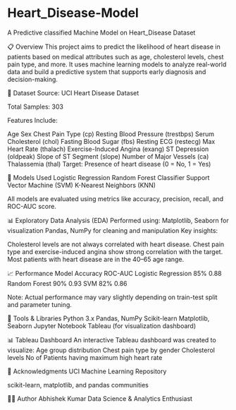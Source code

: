 # Heart_Disease-Model
A Predictive classified Machine Model on Heart_Disease Dataset

📋 Overview
This project aims to predict the likelihood of heart disease in patients based on medical attributes such as age, cholesterol levels, chest pain type, and more. It uses machine learning models to analyze real-world data and build a predictive system that supports early diagnosis and decision-making.

📁 Dataset
Source: UCI Heart Disease Dataset

Total Samples: 303

Features Include:

Age
Sex
Chest Pain Type (cp)
Resting Blood Pressure (trestbps)
Serum Cholesterol (chol)
Fasting Blood Sugar (fbs)
Resting ECG (restecg)
Max Heart Rate (thalach)
Exercise-Induced Angina (exang)
ST Depression (oldpeak)
Slope of ST Segment (slope)
Number of Major Vessels (ca)
Thalassemia (thal)
Target: Presence of heart disease (0 = No, 1 = Yes)

🧠 Models Used
Logistic Regression
Random Forest Classifier
Support Vector Machine (SVM)
K-Nearest Neighbors (KNN)

All models are evaluated using metrics like accuracy, precision, recall, and ROC-AUC score.

📊 Exploratory Data Analysis (EDA)
Performed using:
Matplotlib, Seaborn for visualization
Pandas, NumPy for cleaning and manipulation
Key insights:

Cholesterol levels are not always correlated with heart disease.
Chest pain type and exercise-induced angina show strong correlation with the target.
Most patients with heart disease are in the 40–65 age range.

📈 Performance
Model	Accuracy	ROC-AUC
Logistic Regression	85%	0.88
Random Forest	90%	0.93
SVM	82%	0.86

Note: Actual performance may vary slightly depending on train-test split and parameter tuning.

🧪 Tools & Libraries
Python 3.x
Pandas, NumPy
Scikit-learn
Matplotlib, Seaborn
Jupyter Notebook
Tableau (for visualization dashboard)

📊 Tableau Dashboard
An interactive Tableau dashboard was created to visualize:
Age group distribution
Chest pain type by gender
Cholesterol levels
No of Patients having maximum high heart rate


🙌 Acknowledgments
UCI Machine Learning Repository

scikit-learn, matplotlib, and pandas communities

🧑‍💻 Author
Abhishek Kumar
Data Science & Analytics Enthusiast


